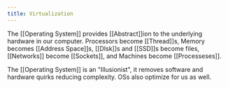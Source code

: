 ```yaml
---
title: Virtualization
---
```

The [[Operating System]] provides [[Abstract]]ion to the underlying hardware in our computer. Processors become [[Thread]]s, Memory becomes [[Address Space]]s, [[DIsk]]s and [[SSD]]s become files, [[Networks]] become [[Sockets]], and Machines become [[Processeses]]. 

The [[Operating System]] is an "Illusionist", it removes software and hardware quirks reducing complexity. OSs also optimize for us as well. 